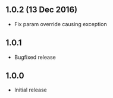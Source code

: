 ## 1.0.2 (13 Dec 2016)
- Fix param override causing exception

## 1.0.1
- Bugfixed release

## 1.0.0
- Initial release
